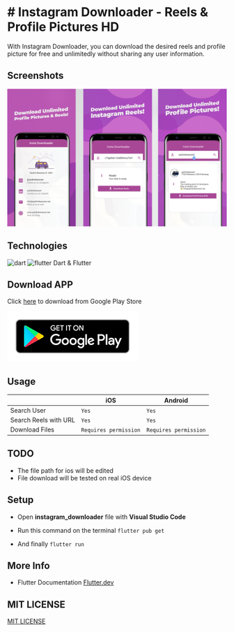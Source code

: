 # # Instagram Downloader - Reels & Profile Pictures HD

With Instagram Downloader, you can download the desired reels and profile picture for free and unlimitedly without sharing any user information.

##  Screenshots
![screenshots](https://raw.githubusercontent.com/alimcevik/flutter_instagram_downloader/main/images/screenshots.jpg )

##  Technologies
<img src="https://www.vectorlogo.zone/logos/dartlang/dartlang-icon.svg" alt="dart" width="40" height="40"/> <img src="https://www.vectorlogo.zone/logos/flutterio/flutterio-icon.svg" alt="flutter" width="40" height="40"/>
Dart & Flutter


## Download APP

Click [here](https://play.google.com/store/apps/details?id=com.yk.profile_picture) to download from Google Play Store

[<img src="images/playLogo.png" width="300" >](https://play.google.com/store/apps/details?id=com.yk.profile_picture)


## Usage

|                |iOS                          |Android                         |
|----------------|-------------------------------|-----------------------------|
|Search User|`Yes`            |`Yes`           |`Yes`
|Search Reels with URL          |`Yes`            |`Yes`            |
|Download Files          |`Requires permission`|`Requires permission`|


## TODO

 - The file path for ios will be edited
 - File download will be tested on real iOS device

## Setup

- Open ****instagram_downloader**** file with ****Visual Studio Code****

- Run this command on the terminal `flutter pub get`

- And finally `flutter run`


## More Info

- Flutter Documentation [Flutter.dev](https://flutter.dev/docs/)

##  MIT LICENSE
[MIT LICENSE](https://github.com/alimcevik/flutter_instagram_downloader/blob/main/LICENSE)
